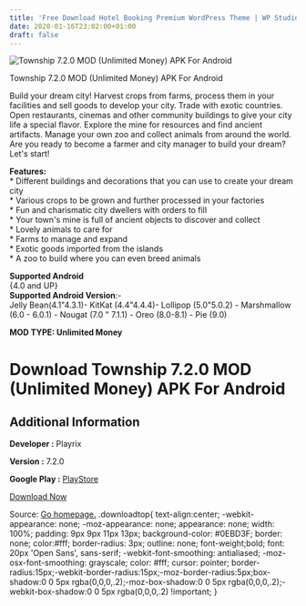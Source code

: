 ```yaml
---
title: 'Free Download Hotel Booking Premium WordPress Theme | WP Studio'
date: 2020-01-16T23:02:00+01:00
draft: false
---
```


![Township 7.2.0 MOD (Unlimited Money) APK For Android](https://i1.wp.com/apkhome.net/wp-content/uploads/2020/01/Township-7.2.0-MOD-Unlimited-Money.png "Township 7.2.0 MOD (Unlimited Money) APK For Android")

  

Township 7.2.0 MOD (Unlimited Money) APK For Android

Build your dream city! Harvest crops from farms, process them in your facilities and sell goods to develop your city. Trade with exotic countries. Open restaurants, cinemas and other community buildings to give your city life a special flavor. Explore the mine for resources and find ancient artifacts. Manage your own zoo and collect animals from around the world.  
Are you ready to become a farmer and city manager to build your dream? Let's start!

**Features:**  
\* Different buildings and decorations that you can use to create your dream city  
\* Various crops to be grown and further processed in your factories  
\* Fun and charismatic city dwellers with orders to fill  
\* Your town's mine is full of ancient objects to discover and collect  
\* Lovely animals to care for  
\* Farms to manage and expand  
\* Exotic goods imported from the islands  
\* A zoo to build where you can even breed animals

**Supported Android**  
{4.0 and UP}  
**Supported Android Version**:-  
Jelly Bean(4.1"4.3.1)- KitKat (4.4"4.4.4)- Lollipop (5.0"5.0.2) - Marshmallow (6.0 - 6.0.1) - Nougat (7.0 " 7.1.1) - Oreo (8.0-8.1) - Pie (9.0)

**MOD TYPE: Unlimited Money**

Download Township 7.2.0 MOD (Unlimited Money) APK For Android
=============================================================

Additional Information
----------------------

**Developer :** Playrix

**Version :** 7.2.0

**Google Play :** [PlayStore](https://play.google.com/store/apps/details?id=com.playrix.township)

  

[Download Now](https://store4app.co/post/township-7-2-0-mod-unlimited-money-apk-for-android_1579199065)

  
Source: [Go homepage.](https://store4app.co/post/township-7-2-0-mod-unlimited-money-apk-for-android_1579199065) .downloadtop{ text-align:center; -webkit-appearance: none; -moz-appearance: none; appearance: none; width: 100%; padding: 9px 9px 11px 13px; background-color: #0EBD3F; border: none; color:#fff; border-radius: 3px; outline: none; font-weight;bold; font: 20px 'Open Sans', sans-serif; -webkit-font-smoothing: antialiased; -moz-osx-font-smoothing: grayscale; color: #fff; cursor: pointer; border-radius:15px;-webkit-border-radius:15px;-moz-border-radius:5px;box-shadow:0 0 5px rgba(0,0,0,.2);-moz-box-shadow:0 0 5px rgba(0,0,0,.2);-webkit-box-shadow:0 0 5px rgba(0,0,0,.2) !important; }